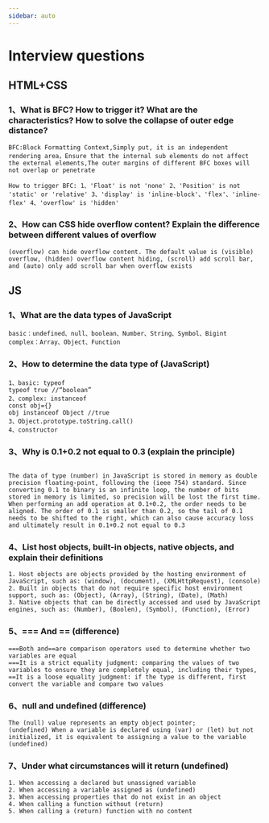 ```yaml
---
sidebar: auto
---
```



# Interview questions

## HTML+CSS

### 1、What is BFC? How to trigger it? What are the characteristics? How to solve the collapse of outer edge distance?

```text
BFC:Block Formatting Context,Simply put, it is an independent rendering area，Ensure that the internal sub elements do not affect the external elements,The outer margins of different BFC boxes will not overlap or penetrate

How to trigger BFC: 1、'Float' is not 'none' 2、'Position' is not 'static' or 'relative' 3、'display' is 'inline-block'、'flex'、'inline-flex' 4、'overflow' is 'hidden'

```



### 2、How can CSS hide overflow content? Explain the difference between different values of overflow

```text
(overflow) can hide overflow content. The default value is (visible) overflow, (hidden) overflow content hiding, (scroll) add scroll bar, and (auto) only add scroll bar when overflow exists
```

## JS

### 1、What are the data types of JavaScript

```text
basic：undefined、null、boolean、Number、String、Symbol、Bigint
complex：Array、Object、Function
```

### 2、How to determine the data type of (JavaScript)

```text
1、basic: typeof
typeof true //“boolean”
2、complex: instanceof
const obj={}
obj instanceof Object //true
3、Object.prototype.toString.call()
4、constructor
```

### 3、Why is 0.1+0.2 not equal to 0.3 (explain the principle)

```text

The data of type (number) in JavaScript is stored in memory as double precision floating-point, following the (ieee 754) standard. Since converting 0.1 to binary is an infinite loop, the number of bits stored in memory is limited, so precision will be lost the first time. When performing an add operation at 0.1+0.2, the order needs to be aligned. The order of 0.1 is smaller than 0.2, so the tail of 0.1 needs to be shifted to the right, which can also cause accuracy loss and ultimately result in 0.1+0.2 not equal to 0.3
```

### 4、List host objects, built-in objects, native objects, and explain their definitions

```text
1. Host objects are objects provided by the hosting environment of JavaScript, such as: (window), (document), (XMLHttpRequest), (console)
2. Built in objects that do not require specific host environment support, such as: (Object), (Array), (String), (Date), (Math)
3. Native objects that can be directly accessed and used by JavaScript engines, such as: (Number), (Boolen), (Symbol), (Function), (Error)
```

### 5、=== And ==  (difference)

```text
===Both and==are comparison operators used to determine whether two variables are equal
===It is a strict equality judgment: comparing the values of two variables to ensure they are completely equal, including their types,
==It is a loose equality judgment: if the type is different, first convert the variable and compare two values
```

### 6、null and undefined (difference)

```text
The (null) value represents an empty object pointer;
(undefined) When a variable is declared using (var) or (let) but not initialized, it is equivalent to assigning a value to the variable (undefined)
```

### 7、Under what circumstances will it return (undefined)

```text
1. When accessing a declared but unassigned variable
2. When accessing a variable assigned as (undefined)
3. When accessing properties that do not exist in an object
4. When calling a function without (return)
5. When calling a (return) function with no content
```

